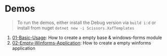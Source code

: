 # Demos

> To run the demos, either install the Debug version via `build i:d` or install from nuget `dotnet new -i Scissors.XafTemplates`

1. [01-Basic-Usage](./01-Basic-Usage/README.md): How to create a empty base & windows-forms module
1. [02-Empty-Winforms-Application](./02-Empty-Winforms-Application/README.md): How to create a empty winforms application
